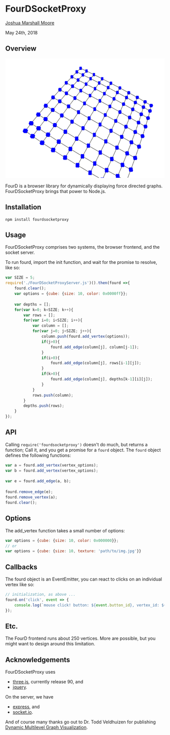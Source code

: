 # FourDSocketProxy

[Joshua Marshall Moore](mailto:moore.joshua@pm.me)

May 24th, 2018

## Overview

![10 by 10 grid](grid.png)

FourD is a browser library for dynamically displaying force directed graphs. FourDSocketProxy brings that power to Node.js. 

## Installation

    npm install fourdsocketproxy

## Usage

FourDSocketProxy comprises two systems, the browser frontend, and the socket server. 

To run fourd, import the init function, and wait for the promise to resolve, like so:

```js
var SIZE = 5;
require('./FourDSocketProxyServer.js')().then(fourd =>{
    fourd.clear();
    var options = {cube: {size: 10, color: 0x0000ff}};

    var depths = [];
    for(var k=0; k<SIZE; k++){
        var rows = [];
        for(var i=0; i<SIZE; i++){
            var column = [];
            for(var j=0; j<SIZE; j++){
                column.push(fourd.add_vertex(options));
                if(j>0){
                    fourd.add_edge(column[j], column[j-1]);
                }
                if(i>0){
                    fourd.add_edge(column[j], rows[i-1][j]);
                }
                if(k>0){
                    fourd.add_edge(column[j], depths[k-1][i][j]);
                }
            }
            rows.push(column);
        }
        depths.push(rows);
    }
});
```

## API
Calling `require('fourdsocketproxy')` doesn't do much, but returns a function; Call it, and you get a promise for a `fourd` object. The `fourd` object defines the following functions:

```js
var a = fourd.add_vertex(vertex_options);
var b = fourd.add_vertex(vertex_options);

var e = fourd.add_edge(a, b);

fourd.remove_edge(e);
fourd.remove_vertex(a);
fourd.clear();
```

## Options
The add_vertex function takes a small number of options:

```js
var options = {cube: {size: 10, color: 0x000000}};
// or
var options = {cube: {size: 10, texture: 'path/to/img.jpg'}}
```

## Callbacks
The fourd object is an EventEmitter, you can react to clicks on an individual vertex like so: 

```js
// initialization, as above ...
fourd.on('click', event => {
    console.log(`mouse click! button: ${event.button_id}, vertex_id: ${event.vertex_id}.`);
});
```

## Etc.
The FourD frontend runs about 250 vertices. More are possible, but you might want to design around this limitation. 

## Acknowledgements

FourDSocketProxy uses 

* [three.js](https://threejs.org/), currently release 90, and
* [jquery](https://jquery.org/).

On the server, we have 

* [express](expressjs.com), and
* [socket.io](socket.io).

And of course many thanks go out to Dr. Todd Veldhuizen for publishing [Dynamic Multilevel Graph Visualization](https://arxiv.org/abs/0712.1549).
